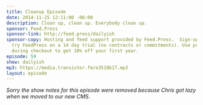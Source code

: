 ```yaml
---
title: Cleanup Episode
date: 2014-11-25 12:11:00 -06:00
description: Clean up, clean up. Everybody clean up.
sponsor: Feed.Press
sponsor-link: http://feed.press/dailyish
sponsor-copy: Hosting and feed support provided by Feed.Press.  Sign-up today and
  try FeedPress on a 14 day trial (no contracts or commitments). Use promo code "dailyish"
  during checkout to get 10% off your first year.
episode: 59
show: dailyish
mp3: https://media.transistor.fm/e3510b17.mp3
layout: episode
---
```


<em>Sorry the show notes for this episode were removed because Chris got lazy when we moved to our new CMS</em>.
